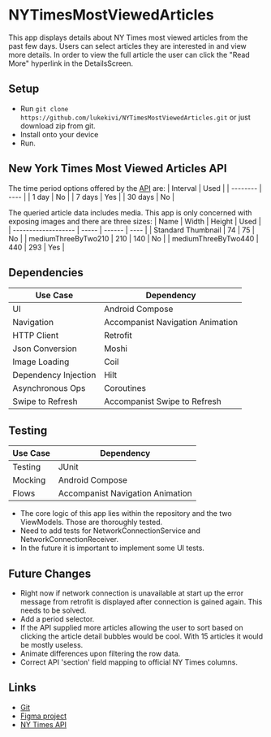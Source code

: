 # NYTimesMostViewedArticles
This app displays details about NY Times most viewed articles from the past few days. Users can select articles they are interested in and view more details. In order to view the full article the user can click the "Read More" hyperlink in the DetailsScreen.

## Setup
- Run `git clone https://github.com/lukekivi/NYTimesMostViewedArticles.git` or just download zip from git.
- Install onto your device
- Run.

## New York Times Most Viewed Articles API
The time period options offered by the [API](https://developer.nytimes.com/docs/most-popular-product/1/overview) are:
| Interval | Used |
| -------- | ---- |
| 1 day    | No   |
| 7 days   | Yes  |
| 30 days  | No   |


The queried article data includes media. This app is only concerned with exposing images and there are three sizes:
|         Name        | Width | Height | Used |
| ------------------- | ----- | ------ | ---- |
| Standard Thumbnail  |  74   |   75   | No   |
| mediumThreeByTwo210 |  210  |   140  | No   |
| mediumThreeByTwo440 |  440  |   293  | Yes  |

## Dependencies
|      Use Case        |            Dependency              | 
| -------------------- | ---------------------------------- | 
|        UI            |         Android Compose            | 
|    Navigation        |  Accompanist Navigation Animation  | 
|    HTTP Client       |             Retrofit               |
|  Json Conversion     |              Moshi                 |
|   Image Loading      |              Coil                  |
| Dependency Injection |              Hilt                  |
| Asynchronous Ops     |           Coroutines               |
|   Swipe to Refresh   |  Accompanist Swipe to Refresh      |

## Testing
|     Use Case      |            Dependency              | 
| ----------------- | ---------------------------------- |
|     Testing       |              JUnit                 |
|     Mocking       |         Android Compose            | 
|      Flows        |  Accompanist Navigation Animation  | 

- The core logic of this app lies within the repository and the two ViewModels. Those are thoroughly tested.
- Need to add tests for NetworkConnectionService and NetworkConnectionReceiver.
- In the future it is important to implement some UI tests.

## Future Changes
- Right now if network connection is unavailable at start up the error message from retrofit is displayed after connection is gained again. This needs to be solved.
- Add a period selector.
- If the API supplied more articles allowing the user to sort based on clicking the article detail bubbles would be cool. With 15 articles it would be mostly useless.
- Animate differences upon filtering the row data.
- Correct API 'section' field mapping to official NY Times columns.

## Links
- [Git](https://github.com/lukekivi/NYTimesMostViewedArticles)
- [Figma project](https://www.figma.com/file/Wuke3S3snr9L3hcRVRQID0/NYTimesMostViewedArticles?node-id=0%3A1)
- [NY Times API](https://developer.nytimes.com/docs/most-popular-product/1/overview)
